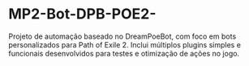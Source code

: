 # MP2-Bot-DPB-POE2-
Projeto de automação baseado no DreamPoeBot, com foco em bots personalizados para Path of Exile 2. Inclui múltiplos plugins simples e funcionais desenvolvidos para testes e otimização de ações no jogo.
